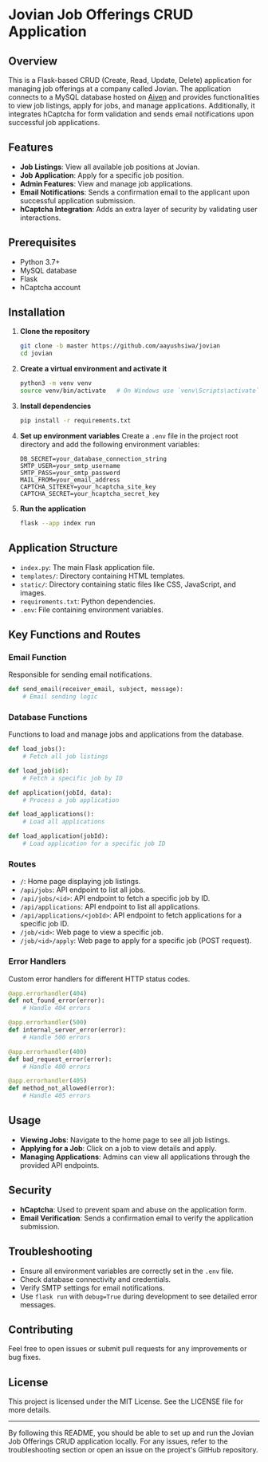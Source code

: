 # Jovian Job Offerings CRUD Application

## Overview
This is a Flask-based CRUD (Create, Read, Update, Delete) application for managing job offerings at a company called Jovian. The application connects to a MySQL database hosted on [Aiven](https://aiven.io/) and provides functionalities to view job listings, apply for jobs, and manage applications. Additionally, it integrates hCaptcha for form validation and sends email notifications upon successful job applications.

## Features
- **Job Listings**: View all available job positions at Jovian.
- **Job Application**: Apply for a specific job position.
- **Admin Features**: View and manage job applications.
- **Email Notifications**: Sends a confirmation email to the applicant upon successful application submission.
- **hCaptcha Integration**: Adds an extra layer of security by validating user interactions.

## Prerequisites
- Python 3.7+
- MySQL database
- Flask
- hCaptcha account
<!-- - MailerSend account for sending emails -->

## Installation

1. **Clone the repository**
    ```sh
    git clone -b master https://github.com/aayushsiwa/jovian
    cd jovian
    ```

2. **Create a virtual environment and activate it**
    ```sh
    python3 -m venv venv
    source venv/bin/activate   # On Windows use `venv\Scripts\activate`
    ```

3. **Install dependencies**
    ```sh
    pip install -r requirements.txt
    ```

4. **Set up environment variables**
    Create a `.env` file in the project root directory and add the following environment variables:
    ```
    DB_SECRET=your_database_connection_string
    SMTP_USER=your_smtp_username
    SMTP_PASS=your_smtp_password
    MAIL_FROM=your_email_address
    CAPTCHA_SITEKEY=your_hcaptcha_site_key
    CAPTCHA_SECRET=your_hcaptcha_secret_key
    ```

5. **Run the application**
    ```sh
    flask --app index run
    ```

## Application Structure
- `index.py`: The main Flask application file.
- `templates/`: Directory containing HTML templates.
- `static/`: Directory containing static files like CSS, JavaScript, and images.
- `requirements.txt`: Python dependencies.
- `.env`: File containing environment variables.

## Key Functions and Routes

### Email Function
Responsible for sending email notifications.
```python
def send_email(receiver_email, subject, message):
    # Email sending logic
```

### Database Functions
Functions to load and manage jobs and applications from the database.
```python
def load_jobs():
    # Fetch all job listings

def load_job(id):
    # Fetch a specific job by ID

def application(jobId, data):
    # Process a job application

def load_applications():
    # Load all applications

def load_application(jobId):
    # Load application for a specific job ID
```

### Routes
- `/`: Home page displaying job listings.
- `/api/jobs`: API endpoint to list all jobs.
- `/api/jobs/<id>`: API endpoint to fetch a specific job by ID.
- `/api/applications`: API endpoint to list all applications.
- `/api/applications/<jobId>`: API endpoint to fetch applications for a specific job ID.
- `/job/<id>`: Web page to view a specific job.
- `/job/<id>/apply`: Web page to apply for a specific job (POST request).

### Error Handlers
Custom error handlers for different HTTP status codes.
```python
@app.errorhandler(404)
def not_found_error(error):
    # Handle 404 errors

@app.errorhandler(500)
def internal_server_error(error):
    # Handle 500 errors

@app.errorhandler(400)
def bad_request_error(error):
    # Handle 400 errors

@app.errorhandler(405)
def method_not_allowed(error):
    # Handle 405 errors
```

## Usage
- **Viewing Jobs**: Navigate to the home page to see all job listings.
- **Applying for a Job**: Click on a job to view details and apply.
- **Managing Applications**: Admins can view all applications through the provided API endpoints.

## Security
- **hCaptcha**: Used to prevent spam and abuse on the application form.
- **Email Verification**: Sends a confirmation email to verify the application submission.

## Troubleshooting
- Ensure all environment variables are correctly set in the `.env` file.
- Check database connectivity and credentials.
- Verify SMTP settings for email notifications.
- Use `flask run` with `debug=True` during development to see detailed error messages.

## Contributing
Feel free to open issues or submit pull requests for any improvements or bug fixes.

## License
This project is licensed under the MIT License. See the LICENSE file for more details.

---

By following this README, you should be able to set up and run the Jovian Job Offerings CRUD application locally. For any issues, refer to the troubleshooting section or open an issue on the project's GitHub repository.

